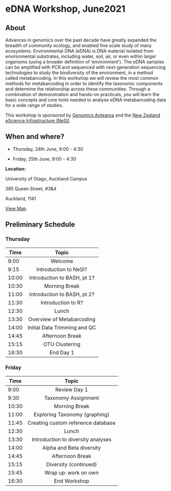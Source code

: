 # eDNA Workshop, June2021

## About

Advances in genomics over the past decade have greatly expanded the breadth of community ecology, and enabled fine scale study of many ecosystems. Environmental DNA (eDNA) is DNA material isolated from environmental substrates, including water, soil, air, or even within larger organisms (using a broader definition of ‘environment’). The eDNA samples can be amplified with PCR and sequenced with next-generation sequencing technologies to study the biodiversity of the environment, in a method called metabarcoding. In this workshop we will review the most common methods for metabarcoding in order to identify the taxonomic components and determine the relationship across these communities. Through a combination of demonstration and hands-on practicals, you will learn the basic concepts and core tools needed to analyse eDNA metabarcoding data for a wide range of studies.

This workshop is sponsored by <a href="https://www.genomics-aotearoa.org.nz/" target="_blank" rel="noopener noreferrer">Genomics Aotearoa</a> and the <a href="https://www.nesi.org.nz/" target="_blank" rel="noopener noreferrer">New Zealand eScience Infrastructure (NeSI)</a>. 


## When and where?

- Thursday, 24th June, 9:00 - 4:30

- Friday, 25th June, 9:00 - 4:30

**Location:**

University of Otago, Auckland Campus

385 Queen Street, #3&4

Auckland, 1141

<a href="https://www.google.com/maps/place/36%C2%B051'21.6%22S+174%C2%B045'42.2%22E/@-36.8560007,174.7611868,19z/data=!3m1!4b1!4m5!3m4!1s0x0:0x0!8m2!3d-36.8560007!4d174.761734?hl=en-AU" target="_blank" rel="noopener noreferrer">View Map</a>



## Preliminary Schedule

### Thursday

 Time | Topic 
---|:---:
9:00 | Welcome
9:15 | Introduction to NeSI?
10:00 | Introduction to BASH, pt 1?
10:30 | Morning Break
11:00 | Introduction to BASH, pt 2?
11:30 | Introduction to R?
12:30 | Lunch
13:30 | Overview of Metabarcoding
14:00 | Initial Data Trimming and QC
14:45 | Afternoon Break
15:15 | OTU Clustering
16:30 | End Day 1

### Friday

 Time | Topic 
---|:---:
9:00 | Review Day 1
9:30 | Taxonomy Assignment
10:30 | Morning Break
11:00 | Exploring Taxonomy (graphing)
11:45 | Creating custom reference database
12:30 | Lunch
13:30 | Introduction to diversity analyses
14:00 | Alpha and Beta diversity
14:45 | Afternoon Break
15:15 | Diversity (continued)
15:45 | Wrap up: work on own
16:30 | End Workshop

